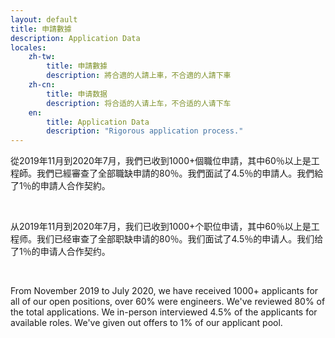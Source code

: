 ```yaml
---
layout: default
title: 申請數據
description: Application Data
locales:
    zh-tw:
        title: 申請數據
        description: 將合適的人請上車，不合適的人請下車
    zh-cn:
        title: 申请数据
        description: 将合适的人请上车，不合适的人请下车
    en:
        title: Application Data
        description: "Rigorous application process."
---
```


<a name="zh-tw"></a>

從2019年11月到2020年7月，我們已收到1000+個職位申請，其中60％以上是工程師。我們已經審查了全部職缺申請的80％。我們面試了4.5％的申請人。我們給了1％的申請人合作契約。

<br>

<a name="zh-cn"></a>

从2019年11月到2020年7月，我们已收到1000+个职位申请，其中60％以上是工程师。我们已经审查了全部职缺申请的80％。我们面试了4.5％的申请人。我们给了1％的申请人合作契约。

<br>

<a name="en"></a>

From November 2019 to July 2020, we have received 1000+ applicants for all of our open positions, over 60% were engineers. We've reviewed 80% of the total applications. We in-person interviewed 4.5% of the applicants for available roles. We've given out offers to 1% of our applicant pool. 